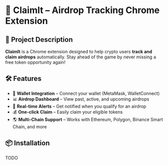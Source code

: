 # 🚀 ClaimIt – Airdrop Tracking Chrome Extension

## 📜 Project Description
**ClaimIt** is a Chrome extension designed to help crypto users **track and claim airdrops** automatically. Stay ahead of the game by never missing a free token opportunity again!

## 🛠 Features
- 🔗 **Wallet Integration** – Connect your wallet (MetaMask, WalletConnect)
- 📊 **Airdrop Dashboard** – View past, active, and upcoming airdrops
- 🔔 **Real-time Alerts** – Get notified when you qualify for an airdrop
- 💰 **One-click Claim** – Easily claim your eligible tokens
- 🌎 **Multi-Chain Support** – Works with Ethereum, Polygon, Binance Smart Chain, and more

## 📦 Installation
TODO
